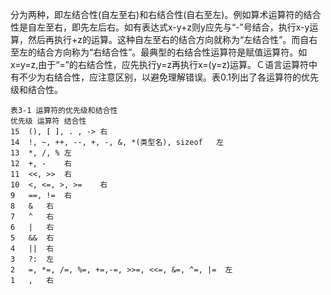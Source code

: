分为两种，即左结合性(自左至右)和右结合性(自右至左)。例如算术运算符的结合性是自左至右，即先左后右。如有表达式x-y+z则y应先与“-”号结合，执行x-y运算，然后再执行+z的运算。这种自左至右的结合方向就称为“左结合性”。而自右至左的结合方向称为“右结合性”。最典型的右结合性运算符是赋值运算符。如x=y=z,由于“=”的右结合性，应先执行y=z再执行x=(y=z)运算。Ｃ语言运算符中有不少为右结合性，应注意区别，以避免理解错误。表0.1列出了各运算符的优先级和结合性。
```  
表3-1 运算符的优先级和结合性
优先级	运算符	结合性
15	(), [ ], . , ->	右
14	!, ~, ++, --, +, -, &, *(类型名), sizeof	左
13	*, /, %	左
12	+, -	右
11	<<, >>	右
10	<, <=, >, >=	右
9	==, !=	右
8	&	右
7	^	右
6	|	右
5	&&	右
4	||	右
3	?:	左
2	=, *=, /=, %=, +=,-=, >>=, <<=, &=, ^=, |=	左
1	,	右
```